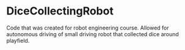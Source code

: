 # DiceCollectingRobot

Code that was created for robot engineering course. Allowed for autonomous driving of small driving robot that collected dice around playfield.
